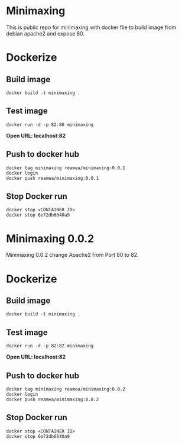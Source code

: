 # Minimaxing
This is public repo for minimaxing with docker file to build image from debian apache2 and expose 80.

# Dockerize
## Build image
    docker build -t minimaxing .
## Test image
    docker run -d -p 82:80 minimaxing
**Open URL: localhost:82**
## Push to docker hub
    docker tag minimaxing reamea/minimaxing:0.0.1
    docker login
    docker push reamea/minimaxing:0.0.1
## Stop Docker run
    docker stop <CONTAINER ID>
    docker stop 6e72db6640a9

# Minimaxing 0.0.2
Minimaxing 0.0.2 change Apache2 from Port 80 to 82.

# Dockerize
## Build image
    docker build -t minimaxing .
## Test image
    docker run -d -p 82:82 minimaxing
**Open URL: localhost:82**
## Push to docker hub
    docker tag minimaxing reamea/minimaxing:0.0.2
    docker login
    docker push reamea/minimaxing:0.0.2
## Stop Docker run
    docker stop <CONTAINER ID>
    docker stop 6e72db6640a9
